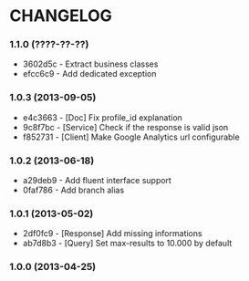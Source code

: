 # CHANGELOG

### 1.1.0 (????-??-??)

 * 3602d5c - Extract business classes
 * efcc6c9 - Add dedicated exception

### 1.0.3 (2013-09-05)

 * e4c3663 - [Doc] Fix profile_id explanation
 * 9c8f7bc - [Service] Check if the response is valid json
 * f852731 - [Client] Make Google Analytics url configurable

### 1.0.2 (2013-06-18)

 * a29deb9 - Add fluent interface support
 * 0faf786 - Add branch alias

### 1.0.1 (2013-05-02)

 * 2df0fc9 - [Response] Add missing informations
 * ab7d8b3 - [Query] Set max-results to 10.000 by default

### 1.0.0 (2013-04-25)
